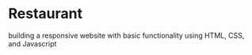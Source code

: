 # Restaurant
building a responsive website with basic functionality using HTML, CSS, and Javascript
